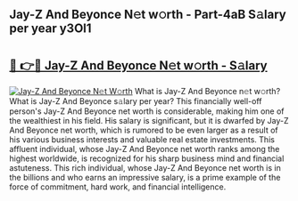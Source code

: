 ## Jay-Z And Beyonce N𝚎t w𝚘rth - Part-4aB S𝚊lary per year y3Ol1

# <h2><a href="http://gc0eaf.nevu.top/?p=Jay-Z+And+Beyonce">🔗 👉🔴 Jay-Z And Beyonce N𝚎t w𝚘rth - S𝚊lary</a></h2>

[![Jay-Z And Beyonce N𝚎t W𝚘rth](https://i.imgur.com/Oavwk0R.jpeg)](http://gc0eaf.nevu.top/?p=Jay-Z+And+Beyonce)
What is Jay-Z And Beyonce n𝚎t w𝚘rth? What is Jay-Z And Beyonce s𝚊lary per year?
This financially well-off person's Jay-Z And Beyonce net worth is considerable, making him one of the wealthiest in his field. His salary is significant, but it is dwarfed by Jay-Z And Beyonce net worth, which is rumored to be even larger as a result of his various business interests and valuable real estate investments. This affluent individual, whose Jay-Z And Beyonce net worth ranks among the highest worldwide, is recognized for his sharp business mind and financial astuteness. This rich individual, whose Jay-Z And Beyonce net worth is in the billions and who earns an impressive salary, is a prime example of the force of commitment, hard work, and financial intelligence.
